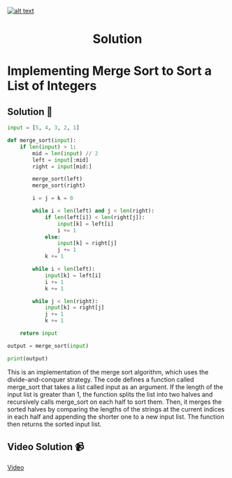 <a href="https://www.core-code.io/">

![alt text](https://uploads-ssl.webflow.com/5eb2f56932c3562feab232e3/5f73550d00249e7e96c9f3de_Logo.png 'corecodeio')

</a>

<h1 align="center">Solution</h1>

# Implementing Merge Sort to Sort a List of Integers



## Solution 🏁
    
```python
input = [5, 4, 3, 2, 1]

def merge_sort(input):
    if len(input) > 1:
        mid = len(input) // 2
        left = input[:mid]
        right = input[mid:]

        merge_sort(left)
        merge_sort(right)

        i = j = k = 0

        while i < len(left) and j < len(right):
            if len(left[i]) < len(right[j]):
                input[k] = left[i]
                i += 1
            else:
                input[k] = right[j]
                j += 1
            k += 1

        while i < len(left):
            input[k] = left[i]
            i += 1
            k += 1

        while j < len(right):
            input[k] = right[j]
            j += 1
            k += 1

    return input

output = merge_sort(input)

print(output)
```

This is an implementation of the merge sort algorithm, which uses the divide-and-conquer strategy. The code defines a function called merge_sort that takes a list called input as an argument. If the length of the input list is greater than 1, the function splits the list into two halves and recursively calls merge_sort on each half to sort them. Then, it merges the sorted halves by comparing the lengths of the strings at the current indices in each half and appending the shorter one to a new input list. The function then returns the sorted input list.

## Video Solution 📹

[Video](https://drive.google.com/file/d/1HJP4Mz4XPRo2wTlYozmumnEvozoe25nS/view?usp=share_link)